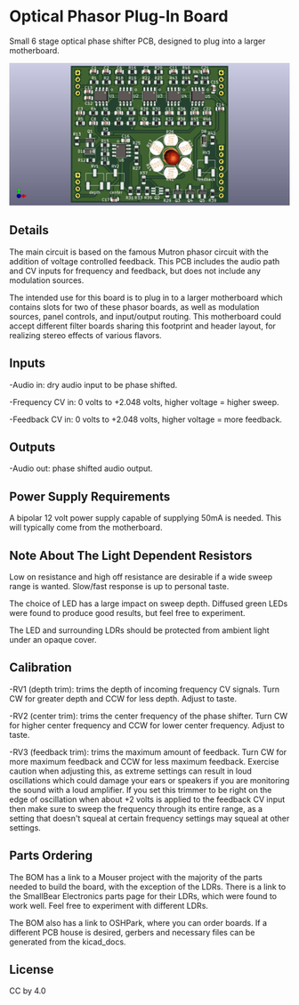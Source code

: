 # Optical Phasor Plug-In Board

Small 6 stage optical phase shifter PCB, designed to plug into a larger motherboard.

![](pics/board_top.jpg)


## Details

The main circuit is based on the famous Mutron phasor circuit with the addition of voltage controlled feedback. This PCB includes the audio path and CV inputs for frequency and feedback, but does not include any modulation sources.

The intended use for this board is to plug in to a larger motherboard which contains slots for two of these phasor boards, as well as modulation sources, panel controls, and input/output routing. This motherboard could accept different filter boards sharing this footprint and header layout, for realizing stereo effects of various flavors.


## Inputs

-Audio in: dry audio input to be phase shifted.

-Frequency CV in: 0 volts to +2.048 volts, higher voltage = higher sweep.

-Feedback CV in: 0 volts to +2.048 volts, higher voltage = more feedback.


## Outputs

-Audio out: phase shifted audio output.


## Power Supply Requirements

A bipolar 12 volt power supply capable of supplying 50mA is needed. This will typically come from the motherboard.


## Note About The Light Dependent Resistors

Low on resistance and high off resistance are desirable if a wide sweep range is wanted. Slow/fast response is up to personal taste.

The choice of LED has a large impact on sweep depth. Diffused green LEDs were found to produce good results, but feel free to experiment.

The LED and surrounding LDRs should be protected from ambient light under an opaque cover.


## Calibration

-RV1 (depth trim): trims the depth of incoming frequency CV signals. Turn CW for greater depth and CCW for less depth. Adjust to taste.

-RV2 (center trim): trims the center frequency of the phase shifter. Turn CW for higher center frequency and CCW for lower center frequency. Adjust to taste.

-RV3 (feedback trim): trims the maximum amount of feedback. Turn CW for more maximum feedback and CCW for less maximum feedback. Exercise caution when adjusting this, as extreme settings can result in loud oscillations which could damage your ears or speakers if you are monitoring the sound with a loud amplifier. If you set this trimmer to be right on the edge of oscillation when about +2 volts is applied to the feedback CV input then make sure to sweep the frequency through its entire range, as a setting that doesn't squeal at certain frequency settings may squeal at other settings.


## Parts Ordering
The BOM has a link to a Mouser project with the majority of the parts needed to build the board, with the exception of the LDRs. There is a link to the SmallBear Electronics parts page for their LDRs, which were found to work well. Feel free to experiment with different LDRs.

The BOM also has a link to OSHPark, where you can order boards. If a different PCB house is desired, gerbers and necessary files can be generated from the kicad_docs.


## License
CC by 4.0
